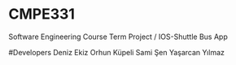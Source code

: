 CMPE331
=======

Software Engineering Course Term Project / IOS-Shuttle Bus App

#Developers
Deniz Ekiz
Orhun Küpeli
Sami Şen
Yaşarcan Yılmaz
